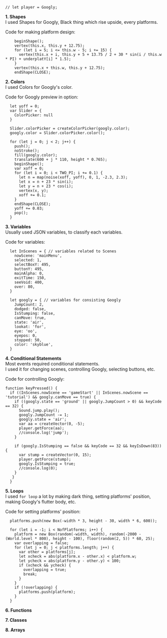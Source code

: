 ```
// let player = Googly;
```
  
  
    
**1. Shapes**  
I used Shapes for Googly, Black thing which rise upside, every platforms.  
  
Code for making platform design:  
``` 
    beginShape();
    vertex(this.x, this.y + 12.75);
    for (let i = 5; i <= this.w - 5; i += 15) {
      vertex(this.x + i, this.y + 5 + 13.75 / 2 + 30 * sin(i / this.w * PI) + underplatY[i] * 1.5);
    }
    vertex(this.x + this.w, this.y + 12.75);
    endShape(CLOSE);
```
    
**2. Colors**  
I used Colors for Googly's color.  
  
Code for Googly preview in option:  
```
  let yoff = 0;
  var Slider = {
    ColorPicker: null
  }

  Slider.colorPicker = createColorPicker(googly.color);
  googly.color = Slider.colorPicker.color();

  for (let j = 0; j < 2; j++) {
    push();
    noStroke();
    fill(googly.color);
    translate(600 + j * 110, height * 0.765);
    beginShape();
    var xoff = 0;
    for (let i = 0; i < TWO_PI; i += 0.1) {
      let n = map(noise(xoff, yoff), 0, 1, -2.3, 2.3);
      let x = n + 23 * sin(i);
      let y = n + 23 * cos(i);
      vertex(x, y);
      xoff += 0.1;
    }
    endShape(CLOSE);
    yoff += 0.03;
    pop();
  }
```  

**3. Variables**  
Usually used JSON variables, to classify each variables.

Code for variables:
```
  let InScenes = { // variables related to Scenes
    nowScene: 'mainMenu',
    selected: 1,
    selectBoxY: 495,
    buttonY: 495,
    mainAlpha: 0,
    exitTime: 150,
    seeVoid: 400,
    over: 80,
  }
  
  let googly = { // variables for consisting Googly
    JumpCount: 2,
    dodged: false,
    IsStumping: false,
    canMove: true,
    state: 'air',
    lookat: 'for',
    eye: 'oo',
    eyepos: 0,
    stopped: 50,
    color: 'skyblue',
  }
```

**4. Conditional Statements**  
Most events required conditional statements.  
I used it for changing scenes, controlling Googly, selecting buttons, etc.  
  
Code for controlling Googly:
```
function keyPressed() {
  if ((InScenes.nowScene == 'gameStart' || InScenes.nowScene == 'tutorial') && googly.canMove == true) {
    if ((googly.state == 'ground' || googly.JumpCount > 0) && keyCode == 32) {
      Sound.jump.play();
      googly.JumpCount -= 1;
      googly.state = 'air';
      var aa = createVector(0, -5);
      player.getForce(aa);
      //console.log('jump');
    }

    if (googly.IsStumping == false && keyCode == 32 && keyIsDown(83)) {
      var stump = createVector(0, 15);
      player.getForce(stump);
      googly.IsStumping = true;
      //console.log(0);
    }
   }
  }
```

**5. Loops**  
I used `for loop` a lot by making dark thing, setting platforms' position, making Googly's flutter body, etc.
  
Code for setting platforms' position:
```
  platforms.push(new Box(-width * 3, height - 30, width * 6, 600));

  for (let i = -1; i < NofPlatforms; i++) {
    platform = new Box(random(-width, width), random(-2000 - (World.level * 800), height - 100), floor(random(2, 5)) * 60, 25);
    var overlapping = false;
    for (let j = 0; j < platforms.length; j++) {
      var other = platforms[j];
      let xcheck = abs(platform.x - other.x) < platform.w;
      let ycheck = abs(platform.y - other.y) < 100;
      if (xcheck && ycheck) {
        overlapping = true;
        break;
      }
    }
    if (!overlapping) {
      platforms.push(platform);
    }
  }
```

**6. Functions**

**7. Classes**

**8. Arrays**
